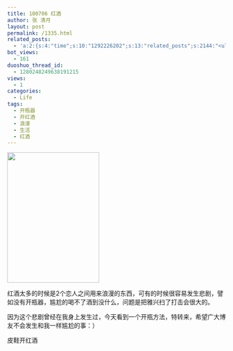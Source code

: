 ```yaml
---
title: 100706 红酒
author: 张 清月
layout: post
permalink: /1335.html
related_posts:
  - 'a:2:{s:4:"time";s:10:"1292226202";s:13:"related_posts";s:2144:"<ul class="related_post"><li><a href="http://blog.80aj.com/2010/11/16/101116-%e5%a4%9c%e6%9c%aa%e7%9c%a0%e6%80%9d%e5%bf%b5%e8%bf%9c%e6%96%b9%e7%9a%84%e4%bd%b3%e4%ba%ba/" title="101116 夜未眠,思念远方的佳人">101116 夜未眠,思念远方的佳人</a></li><li><a href="http://blog.80aj.com/2010/09/09/%e5%8c%86%e5%8c%86/" title="匆匆">匆匆</a></li><li><a href="http://blog.80aj.com/2010/09/05/100905-%e7%90%90%e4%ba%8b%e8%ae%b0/" title="100905 琐事记">100905 琐事记</a></li><li><a href="http://blog.80aj.com/2010/05/23/100523-%e8%b6%8a%e7%8b%b1%e5%85%94-%e7%ac%91%e4%b8%8d%e6%8a%bd%e4%bd%a0%e6%89%be%e6%88%91/" title="100523 越狱兔 笑不抽你找我">100523 越狱兔 笑不抽你找我</a></li><li><a href="http://blog.80aj.com/2010/05/17/100517-%e6%94%be%e8%8d%a1%e4%b8%8d%e7%be%81%e7%9a%84%e6%98%af%e6%88%91%e4%bd%86%e4%b8%8d%e7%9f%a5%e9%81%93%e6%98%af%e4%b8%8d%e6%98%af%e4%bd%a0%e7%9a%84%e7%88%b1/" title="100517 放荡不羁的是我但不知道是不是你的爱">100517 放荡不羁的是我但不知道是不是你的爱</a></li><li><a href="http://blog.80aj.com/2010/05/06/100506-she-will-be-loved/" title="100506 she will be loved ">100506 she will be loved </a></li><li><a href="http://blog.80aj.com/2010/04/24/100424-%e5%a4%b1%e6%84%8f%e7%94%b7%e5%a5%b3/" title="100424 失意男女">100424 失意男女</a></li><li><a href="http://blog.80aj.com/2010/04/14/100414-%e9%94%99%e8%bf%87%e7%9a%84%e7%8f%ad%e8%bd%a6%e6%9c%89%e5%a6%82%e9%94%99%e8%bf%87%e7%9a%84%e4%ba%ba%e7%94%9f%e6%97%a0%e6%b3%95%e8%bf%bd%e5%9b%9e/" title="100414 错过的班车有如错过的人生无法追回">100414 错过的班车有如错过的人生无法追回</a></li><li><a href="http://blog.80aj.com/2010/04/02/100403-%e7%94%9f%e6%b4%bb%e9%82%a3%e4%ba%9b%e4%ba%8b/" title="100403 生活那些事">100403 生活那些事</a></li><li><a href="http://blog.80aj.com/2010/04/02/100402-%e6%9c%89%e4%ba%9b%e8%ae%b0%e5%bf%86%e6%88%96%e8%ae%b8%e8%b0%b7%e6%ad%8c%e4%bc%9a%e5%b8%ae%e4%bd%a0%e4%bf%9d%e5%ad%98/" title="100402  有些记忆或许谷歌会帮你保存">100402  有些记忆或许谷歌会帮你保存</a></li></ul>";}'
bot_views:
  - 161
duoshuo_thread_id:
  - 1280248249638191215
views:
  - 1
categories:
  - Life
tags:
  - 开瓶器
  - 开红酒
  - 浪漫
  - 生活
  - 红酒
---
```

[<img class="aligncenter size-medium wp-image-1337" title="xinsrc_24303062615520311919211" src="http://www.80aj.com/wp-content/uploads/2010/07/xinsrc_243030626155203119192111-212x300.jpg" alt="" width="212" height="300" />][1]

红酒太多的时候是2个恋人之间用来浪漫的东西，可有的时候很容易发生悲剧，譬如没有开瓶器，尴尬的喝不了酒到没什么，问题是把雅兴扫了打击会很大的。

因为这个悲剧曾经在我身上发生过，今天看到一个开瓶方法，特转来，希望广大博友不会发生和我一样尴尬的事：）

皮鞋开红酒

 [1]: http://www.80aj.com/wp-content/uploads/2010/07/xinsrc_243030626155203119192111.jpg
